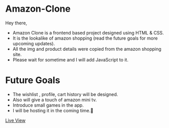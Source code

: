 # Amazon-Clone
Hey there,
* Amazon Clone is a frontend based project designed using HTML & CSS.
* It is the lookalike of amazon shopping (read the future goals for more upcoming updates).
* All the img and product details were copied from the amazon shopping site.
* Please wait for sometime and I will add JavaScript to it.

# Future Goals
* The wishlist , profile, cart history will be designed.
* Also will give a touch of amazon mini tv.
* Introduce small games in the app.
* I will be hosting it in the coming time.🚀


[Live View](https://amazonshopping.netlify.app/)

